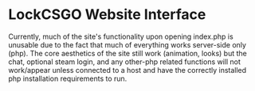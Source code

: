 # LockCSGO Website Interface
Currently, much of the site's functionality upon opening index.php is unusable due to the fact that much of everything works server-side only (php). The core aesthetics of the site still work (animation, looks) but the chat, optional steam login, and any other-php related functions will not work/appear unless connected to a host and have the correctly installed php installation requirements to run.
